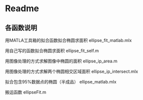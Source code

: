# Readme

## 各函数说明

用MATLA工具箱的拟合函数拟合椭圆求面积
ellipse_fit_matlab.mlx

用自己写的函数拟合椭圆求面积
ellipse_fit_self.m

用图像处理的方式求解图像中椭圆的面积
ellipse_ip_area.m

用图像处理的方式求解两个椭圆相交区域面积
ellipse_ip_intersect.mlx

拟合包含95%数据点的椭圆（半成品）
ellipse_matlab.mlx

搬运函数
ellipseFit.m 